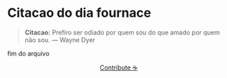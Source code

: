 # Citacao do dia fournace

> **Citacao:** Prefiro ser odiado por quem sou do que amado por quem não sou. — Wayne Dyer

fim do arquivo

<watermark-footer>
<p align="center">
  <a href="https://github.com/ruisuan/ruisuan/blob/main/contribute.md">Contribute ☕</a>
</p>
</watermark-footer>

